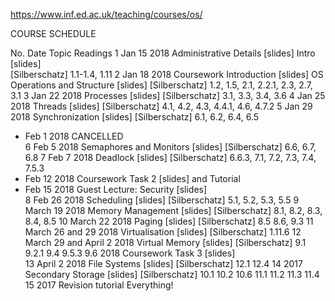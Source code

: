 https://www.inf.ed.ac.uk/teaching/courses/os/



COURSE SCHEDULE 

No.	Date	Topic	Readings
1	Jan 15 2018	Administrative Details [slides] 
Intro [slides]	
[Silberschatz] 1.1-1.4, 1.11
2	Jan 18 2018	Coursework Introduction [slides]
OS Operations and Structure [slides]	[Silberschatz] 1.2, 1.5, 2.1, 2.2.1, 2.3, 2.7, 3.1
3	Jan 22 2018	Processes [slides]	[Silberschatz] 3.1, 3.3, 3.4, 3.6
4
Jan 25 2018	Threads [slides]
[Silberschatz] 4.1, 4.2, 4.3, 4.4.1, 4.6, 4.7.2
5	Jan 29 2018	Synchronization [slides]	[Silberschatz] 6.1, 6.2, 6.4, 6.5
-	Feb 1 2018	CANCELLED	
6	Feb 5 2018	Semaphores and Monitors [slides]	[Silberschatz] 6.6, 6.7, 6.8
7	Feb 7 2018	Deadlock [slides]	[Silberschatz] 6.6.3, 7.1, 7.2, 7.3, 7.4, 7.5.3
-	Feb 12 2018	Coursework Task 2 [slides] and Tutorial	
-	Feb 15 2018	Guest Lecture: Security [slides]	
8	Feb 26 2018	Scheduling [slides]	[Silberschatz] 5.1, 5.2, 5.3, 5.5
9
March 19 2018
Memory Management [slides]	[Silberschatz] 8.1, 8.2, 8.3, 8.4, 8.5
10
March 22 2018
Paging [slides]	[Silberschatz] 8.5 8.6, 9.3
11
March 26 and 29 2018
Virtualisation [slides]	[Silberschatz] 1.11.6
12
March 29 and April 2 2018
Virtual Memory [slides]	[Silberschatz] 9.1 9.2.1 9.4 9.5.3 9.6
 	2018	Coursework Task 3 [slides]	 
13
April 2 2018
File Systems [slides]	[Silberschatz] 12.1 12.4
14
2017
Secondary Storage [slides]	[Silberschatz] 10.1 10.2 10.6 11.1 11.2 11.3 11.4
15
2017
Revision tutorial	Everything!
